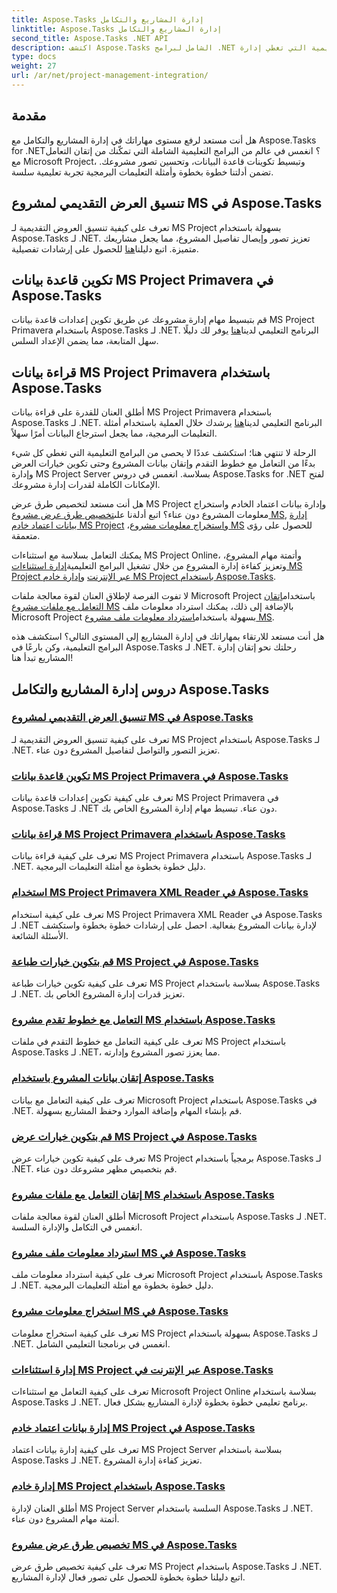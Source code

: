 ```yaml
---
title: Aspose.Tasks إدارة المشاريع والتكامل
linktitle: Aspose.Tasks إدارة المشاريع والتكامل
second_title: Aspose.Tasks .NET API
description: اكتشف Aspose.Tasks الشامل لبرامج .NET التعليمية التي تغطي إدارة MS Project والتكامل والتخصيص. عزز مهاراتك في إدارة المشاريع الآن!
type: docs
weight: 27
url: /ar/net/project-management-integration/
---
```


## مقدمة

هل أنت مستعد لرفع مستوى مهاراتك في إدارة المشاريع والتكامل مع Aspose.Tasks for .NET؟ انغمس في عالم من البرامج التعليمية الشاملة التي تمكّنك من إتقان التعامل مع Microsoft Project، وتبسيط تكوينات قاعدة البيانات، وتحسين تصور مشروعك. تضمن أدلتنا خطوة بخطوة وأمثلة التعليمات البرمجية تجربة تعليمية سلسة.

## تنسيق العرض التقديمي لمشروع MS في Aspose.Tasks
تعرف على كيفية تنسيق العروض التقديمية لـ MS Project بسهولة باستخدام Aspose.Tasks لـ .NET. تعزيز تصور وإيصال تفاصيل المشروع، مما يجعل مشاريعك متميزة. اتبع دليلنا[هنا](./presentation-format/) للحصول على إرشادات تفصيلية.

## تكوين قاعدة بيانات MS Project Primavera في Aspose.Tasks
 قم بتبسيط مهام إدارة مشروعك عن طريق تكوين إعدادات قاعدة بيانات MS Project Primavera باستخدام Aspose.Tasks لـ .NET. البرنامج التعليمي لدينا[هنا](./primavera-database-settings/) يوفر لك دليلًا سهل المتابعة، مما يضمن الإعداد السلس.

## قراءة بيانات MS Project Primavera باستخدام Aspose.Tasks
 أطلق العنان للقدرة على قراءة بيانات MS Project Primavera باستخدام Aspose.Tasks لـ .NET. البرنامج التعليمي لدينا[هنا](./primavera-data-reading/) يرشدك خلال العملية باستخدام أمثلة التعليمات البرمجية، مما يجعل استرجاع البيانات أمرًا سهلاً.

الرحلة لا تنتهي هنا؛ استكشف عددًا لا يحصى من البرامج التعليمية التي تغطي كل شيء بدءًا من التعامل مع خطوط التقدم وإتقان بيانات المشروع وحتى تكوين خيارات العرض وإدارة MS Project Server بسلاسة. انغمس في دروس Aspose.Tasks for .NET لفتح الإمكانات الكاملة لقدرات إدارة مشروعك.

 هل أنت مستعد لتخصيص طرق عرض MS Project وإدارة بيانات اعتماد الخادم واستخراج معلومات المشروع دون عناء؟ اتبع أدلةنا على[تخصيص طرق عرض مشروع MS](./project-views/), [إدارة بيانات اعتماد خادم MS Project](./project-server-credentials/) ،و[استخراج معلومات مشروع MS](./project-information/) للحصول على رؤى متعمقة.

 يمكنك التعامل بسلاسة مع استثناءات MS Project Online، وأتمتة مهام المشروع، وتعزيز كفاءة إدارة المشروع من خلال تشغيل البرامج التعليمية[إدارة استثناءات MS Project عبر الإنترنت](./project-online-exceptions/) و[إدارة خادم MS Project باستخدام Aspose.Tasks](./project-server-management/).

 لا تفوت الفرصة لإطلاق العنان لقوة معالجة ملفات Microsoft Project باستخدام[إتقان التعامل مع ملفات مشروع MS](./project-file-formats/) بالإضافة إلى ذلك، يمكنك استرداد معلومات ملف Microsoft Project بسهولة باستخدام[استرداد معلومات ملف مشروع MS](./project-file-information/).

هل أنت مستعد للارتقاء بمهاراتك في إدارة المشاريع إلى المستوى التالي؟ استكشف هذه البرامج التعليمية، وكن بارعًا في Aspose.Tasks لـ .NET. رحلتك نحو إتقان إدارة المشاريع تبدأ هنا!

## دروس إدارة المشاريع والتكامل Aspose.Tasks
### [تنسيق العرض التقديمي لمشروع MS في Aspose.Tasks](./presentation-format/)
تعرف على كيفية تنسيق العروض التقديمية لـ MS Project باستخدام Aspose.Tasks لـ .NET. تعزيز التصور والتواصل لتفاصيل المشروع دون عناء.
### [تكوين قاعدة بيانات MS Project Primavera في Aspose.Tasks](./primavera-database-settings/)
تعرف على كيفية تكوين إعدادات قاعدة بيانات MS Project Primavera في Aspose.Tasks لـ .NET دون عناء. تبسيط مهام إدارة المشروع الخاص بك.
### [قراءة بيانات MS Project Primavera باستخدام Aspose.Tasks](./primavera-data-reading/)
تعرف على كيفية قراءة بيانات MS Project Primavera باستخدام Aspose.Tasks لـ .NET. دليل خطوة بخطوة مع أمثلة التعليمات البرمجية.
### [استخدام MS Project Primavera XML Reader في Aspose.Tasks](./primavera-xml-reader/)
تعرف على كيفية استخدام MS Project Primavera XML Reader في Aspose.Tasks لـ .NET لإدارة بيانات المشروع بفعالية. احصل على إرشادات خطوة بخطوة واستكشف الأسئلة الشائعة.
### [قم بتكوين خيارات طباعة MS Project في Aspose.Tasks](./print-options/)
تعرف على كيفية تكوين خيارات طباعة MS Project بسلاسة باستخدام Aspose.Tasks لـ .NET. تعزيز قدرات إدارة المشروع الخاص بك.
### [التعامل مع خطوط تقدم مشروع MS باستخدام Aspose.Tasks](./progress-lines/)
تعرف على كيفية التعامل مع خطوط التقدم في ملفات MS Project باستخدام Aspose.Tasks لـ .NET، مما يعزز تصور المشروع وإدارته.
### [إتقان بيانات المشروع باستخدام Aspose.Tasks](./project-data/)
تعرف على كيفية التعامل مع بيانات Microsoft Project باستخدام Aspose.Tasks في .NET. قم بإنشاء المهام وإضافة الموارد وحفظ المشاريع بسهولة.
### [قم بتكوين خيارات عرض MS Project في Aspose.Tasks](./project-display-options/)
تعرف على كيفية تكوين خيارات عرض MS Project برمجياً باستخدام Aspose.Tasks لـ .NET. قم بتخصيص مظهر مشروعك دون عناء.
### [إتقان التعامل مع ملفات مشروع MS باستخدام Aspose.Tasks](./project-file-formats/)
أطلق العنان لقوة معالجة ملفات Microsoft Project باستخدام Aspose.Tasks لـ .NET. انغمس في التكامل والإدارة السلسة.
### [استرداد معلومات ملف مشروع MS في Aspose.Tasks](./project-file-information/)
تعرف على كيفية استرداد معلومات ملف Microsoft Project باستخدام Aspose.Tasks لـ .NET. دليل خطوة بخطوة مع أمثلة التعليمات البرمجية.
### [استخراج معلومات مشروع MS في Aspose.Tasks](./project-information/)
تعرف على كيفية استخراج معلومات MS Project بسهولة باستخدام Aspose.Tasks لـ .NET. انغمس في برنامجنا التعليمي الشامل.
### [إدارة استثناءات MS Project عبر الإنترنت في Aspose.Tasks](./project-online-exceptions/)
تعرف على كيفية التعامل مع استثناءات Microsoft Project Online بسلاسة باستخدام Aspose.Tasks لـ .NET. برنامج تعليمي خطوة بخطوة لإدارة المشاريع بشكل فعال.
### [إدارة بيانات اعتماد خادم MS Project في Aspose.Tasks](./project-server-credentials/)
تعرف على كيفية إدارة بيانات اعتماد MS Project Server بسلاسة باستخدام Aspose.Tasks لـ .NET. تعزيز كفاءة إدارة المشروع.
### [إدارة خادم MS Project باستخدام Aspose.Tasks](./project-server-management/)
أطلق العنان لإدارة MS Project Server السلسة باستخدام Aspose.Tasks لـ .NET. أتمتة مهام المشروع دون عناء.
### [تخصيص طرق عرض مشروع MS في Aspose.Tasks](./project-views/)
تعرف على كيفية تخصيص طرق عرض MS Project باستخدام Aspose.Tasks لـ .NET. اتبع دليلنا خطوة بخطوة للحصول على تصور فعال لإدارة المشاريع.